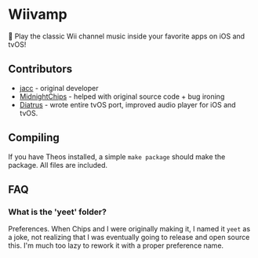 # Wiivamp
🎼 Play the classic Wii channel music inside your favorite apps on iOS and tvOS!


## Contributors

- [jacc](https://jacc.host) - original developer
- [MidnightChips](https://github.com/midnightchip) - helped with original source code + bug ironing
- [Diatrus](https://diatr.us) - wrote entire tvOS port, improved audio player for iOS and tvOS.

## Compiling

If you have Theos installed, a simple `make package` should make the package. All files are included.

## FAQ

### What is the 'yeet' folder?
Preferences. When Chips and I were originally making it, I named it `yeet` as a joke, not realizing that I was eventually going to release and open source this. I'm much too lazy to rework it with a proper preference name.
